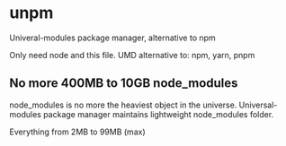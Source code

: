 # unpm
Univeral-modules package manager, alternative to npm

Only need node and this file. UMD alternative to: npm, yarn, pnpm

## No more 400MB to 10GB node_modules

node_modules is no more the heaviest object in the universe. Universal-modules package manager maintains lightweight node_modules folder.

Everything from 2MB to 99MB (max)
